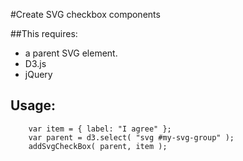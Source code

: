 #Create SVG checkbox components

 
##This requires:

 * a parent SVG element.
 * D3.js
 * jQuery


## Usage:
```
    var item = { label: "I agree" };
    var parent = d3.select( "svg #my-svg-group" );
    addSvgCheckBox( parent, item );
```

